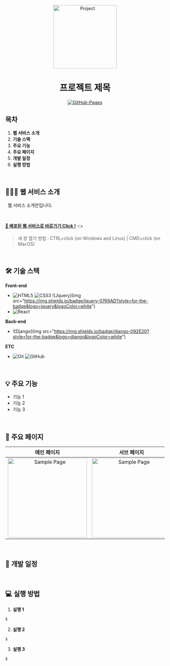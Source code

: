 <div align="center">
  <br />
  <img src="./images/project_logo.png" alt="Project" height="200px" />
  <br />
  <h1>프로젝트 제목</h1>
  <a href="#">
  <img src="https://img.shields.io/badge/GitHub%20Pages-Active-AEF359?&logo=github&logoColor=white" alt="GitHub-Pages" />
  </a>
  <br />
</div>

## 목차

1. **웹 서비스 소개**
2. **기술 스택**
3. **주요 기능**
4. **주요 페이지**
5. **개발 일정**
6. **실행 방법**

<br />

## 💁🏻‍♂ 웹 서비스 소개

&nbsp;&nbsp;웹 서비스 소개란입니다.

<br />

[**🔗 배포된 웹 서비스로 바로가기 Click !**](#) 👈

> 새 창 열기 방법 : CTRL+click (on Windows and Linux) | CMD+click (on MacOS)

<br />

## 🛠 기술 스택

**Front-end**

- ![HTML5](https://img.shields.io/badge/-HTML5-E34F26?&logo=html5&logoColor=white) ![CSS3](https://img.shields.io/badge/-CSS3-1572B6?&logo=css3&logoColor=white) ![Jquery](img src="https://img.shields.io/badge/jquery-0769AD?style=for-the-badge&logo=jquery&logoColor=white")
- ![React](https://img.shields.io/badge/-React-61DAFB?&logo=react&logoColor=white)

**Back-end**

- ![Django](img src="https://img.shields.io/badge/django-092E20?style=for-the-badge&logo=django&logoColor=white")

**ETC**

- ![Git](https://img.shields.io/badge/-Git-F05032?&logo=git&logoColor=white) ![GitHub](https://img.shields.io/badge/-GitHub-181717?&logo=github&logoColor=white)

<br />

## 💡 주요 기능

- 기능 1
- 기능 2
- 기능 3

<br />

## 📄 주요 페이지

|                               메인 페이지                               |                               서브 페이지                               |
| :---------------------------------------------------------------------: | :---------------------------------------------------------------------: |
| <img src="./images/sample_page.png" alt="Sample Page" height="250px" /> | <img src="./images/sample_page.png" alt="Sample Page" height="250px" /> |

<br />

## 📅 개발 일정

<br />

## 💻 실행 방법

1. **실행 1**

```bash
$
```

2. **실행 2**

```bash
$
```

3. **실행 3**

```bash
$
```
